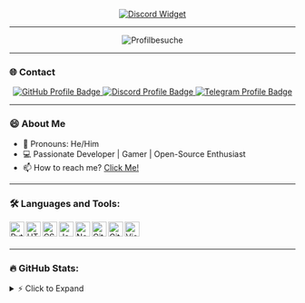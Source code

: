 

<p align="center">
    <a href="https://discord.com/users/1222227925651165368"> 
        <img align="center" src="https://lanyard.kyrie25.dev/api/1222227925651165368?waveColor=222&waveSpotifyColor=212121&gradient=fff&borderRadius=25px&bg=000" alt="Discord Widget" />
    </a>
</p>

---

<p align="center">
  <img src="https://komarev.com/ghpvc/?username=kadim18&color=gray&style=plastic" alt="Profilbesuche" />
</p>

---

### 🌐 Contact
<p align="center">
  <a href="https://github.com/kadim18">
    <img src="https://img.shields.io/badge/-GitHub-black?style=plastic&logo=github&logoColor=white" alt="GitHub Profile Badge" />
  </a>
  <a href="https://discord.com/users/1222227925651165368">
    <img src="https://img.shields.io/badge/-Discord-black?style=plastic&logo=discord&logoColor=white" alt="Discord Profile Badge" />
  </a>
  <a href="https://t.me/wockstarc">
    <img src="https://img.shields.io/badge/-Telegram-black?style=plastic&logo=telegram&logoColor=white" alt="Telegram Profile Badge" />
  </a>
</p>

---

### 😄 About Me
- 📌 Pronouns: He/Him
- 💻 Passionate Developer | Gamer | Open-Source Enthusiast
- 📫 How to reach me? [Click Me!](https://discord.com/users/1222227925651165368)

---

### 🛠️ Languages and Tools: 
[<img align="left" alt="Python" width="26px" src="https://skillicons.dev/icons?i=python"/>](https://python.org)
[<img align="left" alt="HTML5" width="26px" src="https://skillicons.dev/icons?i=html"/>](https://w3.org/html)
[<img align="left" alt="CSS3" width="26px" src="https://skillicons.dev/icons?i=css"/>](https://w3schools.com/css)
[<img align="left" alt="JavaScript" width="26px" src="https://skillicons.dev/icons?i=js"/>](https://javascript.com)
[<img align="left" alt="Node.js" width="26px" src="https://skillicons.dev/icons?i=nodejs"/>](https://nodejs.org/en)
[<img align="left" alt="Git" width="26px" src="https://skillicons.dev/icons?i=git"/>](https://git-scm.com)
[<img align="left" alt="GitHub" width="26px" src="https://skillicons.dev/icons?i=github"/>](https://github.com)
[<img align="left" alt="Visual Studio Code" width="26px" src="https://skillicons.dev/icons?i=vscode"/>](https://code.visualstudio.com)
<br>
<br>

---

### 🔥 GitHub Stats:
<details>
  <summary>⚡ Click to Expand</summary>
<br>
<a href="https://github.com/kadim18">
<img align="center" alt="Kadim's GitHub Stats" src="https://github-readme-stats-eight-pink.vercel.app/api?username=kadim18&&show_icons=true&theme=tokyonight&layout=compact"/>
<br>
<br>
</a>
</details>

